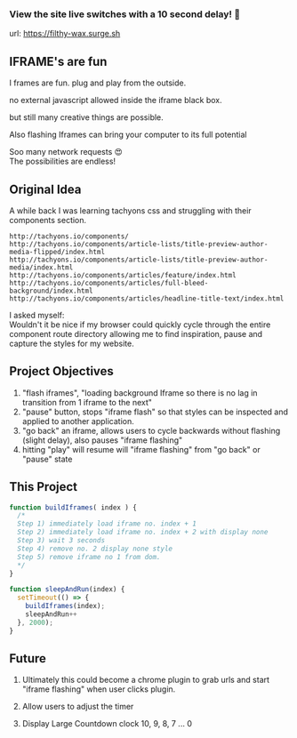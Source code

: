 ### View the site live switches with a 10 second delay! 🎉
url: https://filthy-wax.surge.sh

## IFRAME's are fun
I frames are fun. plug and play from the outside. 

no external javascript allowed inside the iframe black box.

but still many creative things are possible.

Also flashing Iframes can bring your computer to its full potential

Soo many network requests 😍<br/>
The possibilities are endless!

## Original Idea
A while back I was learning tachyons css and struggling with their components section.
```
http://tachyons.io/components/
http://tachyons.io/components/article-lists/title-preview-author-media-flipped/index.html
http://tachyons.io/components/article-lists/title-preview-author-media/index.html
http://tachyons.io/components/articles/feature/index.html
http://tachyons.io/components/articles/full-bleed-background/index.html
http://tachyons.io/components/articles/headline-title-text/index.html
```

I asked myself:<br/>
Wouldn't it be nice if my browser could quickly cycle through the entire component route directory allowing me to find inspiration, pause and capture the styles for my website.

## Project Objectives
1) "flash iframes", "loading background Iframe so there is no lag in transition from 1 iframe to the next"
2) "pause" button, stops "iframe flash" so that styles can be inspected and applied to another application.
3) "go back" an iframe, allows users to cycle backwards without flashing (slight delay), also pauses "iframe flashing"
4) hitting "play" will resume will "iframe flashing" from "go back" or "pause" state


## This Project
```javascript
function buildIframes( index ) {
  /* 
  Step 1) immediately load iframe no. index + 1
  Step 2) immediately load iframe no. index + 2 with display none
  Step 3) wait 3 seconds
  Step 4) remove no. 2 display none style
  Step 5) remove iframe no 1 from dom.
  */
}

function sleepAndRun(index) {
  setTimeout(() => {
    buildIframes(index);
    sleepAndRun++
  }, 2000);
}
```

## Future
1) Ultimately this could become a chrome plugin to grab urls and start "iframe flashing" when user clicks plugin.

2) Allow users to adjust the timer

3) Display Large Countdown clock 10, 9, 8, 7 ... 0

